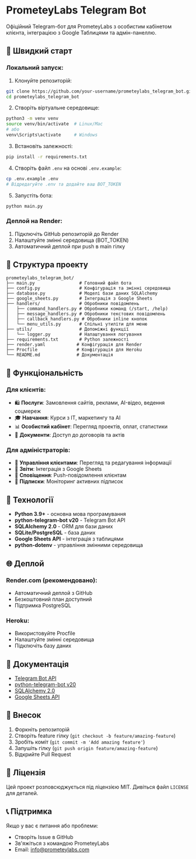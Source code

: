 # PrometeyLabs Telegram Bot

Офіційний Telegram-бот для PrometeyLabs з особистим кабінетом клієнта, інтеграцією з Google Таблицями та адмін-панеллю.

## 🚀 Швидкий старт

### Локальний запуск:
1. Клонуйте репозиторій:
```bash
git clone https://github.com/your-username/prometeylabs_telegram_bot.git
cd prometeylabs_telegram_bot
```

2. Створіть віртуальне середовище:
```bash
python3 -m venv venv
source venv/bin/activate  # Linux/Mac
# або
venv\Scripts\activate     # Windows
```

3. Встановіть залежності:
```bash
pip install -r requirements.txt
```

4. Створіть файл `.env` на основі `.env.example`:
```bash
cp .env.example .env
# Відредагуйте .env та додайте ваш BOT_TOKEN
```

5. Запустіть бота:
```bash
python main.py
```

### Деплой на Render:
1. Підключіть GitHub репозиторій до Render
2. Налаштуйте змінні середовища (BOT_TOKEN)
3. Автоматичний деплой при push в main гілку

## 📁 Структура проекту

```
prometeylabs_telegram_bot/
├── main.py                 # Головний файл бота
├── config.py               # Конфігурація та змінні середовища
├── database.py             # Моделі бази даних SQLAlchemy
├── google_sheets.py        # Інтеграція з Google Sheets
├── handlers/               # Обробники повідомлень
│   ├── command_handlers.py # Обробники команд (/start, /help)
│   ├── message_handlers.py # Обробники текстових повідомлень
│   ├── callback_handlers.py # Обробники inline кнопок
│   └── menu_utils.py       # Спільні утиліти для меню
├── utils/                  # Допоміжні функції
│   └── logger.py           # Налаштування логування
├── requirements.txt        # Python залежності
├── render.yaml            # Конфігурація для Render
├── Procfile               # Конфігурація для Heroku
└── README.md              # Документація
```

## 🎯 Функціональність

### Для клієнтів:
- 🛍️ **Послуги**: Замовлення сайтів, реклами, AI-відео, ведення соцмереж
- 🎓 **Навчання**: Курси з IT, маркетингу та AI
- 📊 **Особистий кабінет**: Перегляд проектів, оплат, статистики
- 📎 **Документи**: Доступ до договорів та актів

### Для адміністраторів:
- 👥 **Управління клієнтами**: Перегляд та редагування інформації
- 📂 **Звіти**: Інтеграція з Google Sheets
- 🔔 **Сповіщення**: Push-повідомлення клієнтам
- 📜 **Підписки**: Моніторинг активних підписок

## 🔧 Технології

- **Python 3.9+** - основна мова програмування
- **python-telegram-bot v20** - Telegram Bot API
- **SQLAlchemy 2.0** - ORM для бази даних
- **SQLite/PostgreSQL** - база даних
- **Google Sheets API** - інтеграція з таблицями
- **python-dotenv** - управління змінними середовища

## 🌐 Деплой

### Render.com (рекомендовано):
- Автоматичний деплой з GitHub
- Безкоштовний план доступний
- Підтримка PostgreSQL

### Heroku:
- Використовуйте Procfile
- Налаштуйте змінні середовища
- Підключіть базу даних

## 📖 Документація

- [Telegram Bot API](https://core.telegram.org/bots/api)
- [python-telegram-bot v20](https://python-telegram-bot.readthedocs.io/en/v20.0/)
- [SQLAlchemy 2.0](https://docs.sqlalchemy.org/en/20/)
- [Google Sheets API](https://developers.google.com/sheets/api)

## 🤝 Внесок

1. Форкніть репозиторій
2. Створіть feature гілку (`git checkout -b feature/amazing-feature`)
3. Зробіть коміт (`git commit -m 'Add amazing feature'`)
4. Запушіть гілку (`git push origin feature/amazing-feature`)
5. Відкрийте Pull Request

## 📄 Ліцензія

Цей проект розповсюджується під ліцензією MIT. Дивіться файл `LICENSE` для деталей.

## 📞 Підтримка

Якщо у вас є питання або проблеми:
- Створіть Issue в GitHub
- Зв'яжіться з командою PrometeyLabs
- Email: info@prometeylabs.com
